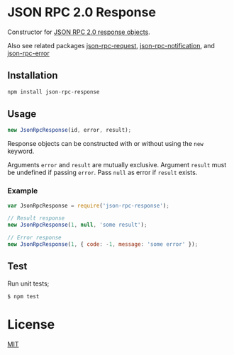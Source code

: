 # JSON RPC 2.0 Response

Constructor for
[JSON RPC 2.0 response objects](http://www.jsonrpc.org/specification#response_object).

Also see related packages [json-rpc-request](https://github.com/claudijo/json-rpc-request),
[json-rpc-notification](https://github.com/claudijo/json-rpc-notification), and
[json-rpc-error](https://github.com/claudijo/json-rpc-error)

## Installation

```js
npm install json-rpc-response
```

## Usage

```js
new JsonRpcResponse(id, error, result);
```

Response objects can be constructed with or without using the `new` keyword.

Arguments `error` and `result` are mutually exclusive. Argument `result` must be
undefined if passing `error`. Pass `null` as error if `result` exists.

### Example

```js
var JsonRpcResponse = require('json-rpc-response');

// Result response
new JsonRpcResponse(1, null, 'some result');

// Error response
new JsonRpcResponse(1, { code: -1, message: 'some error' });
```

## Test

Run unit tests;

`$ npm test`

# License

[MIT](LICENSE)

